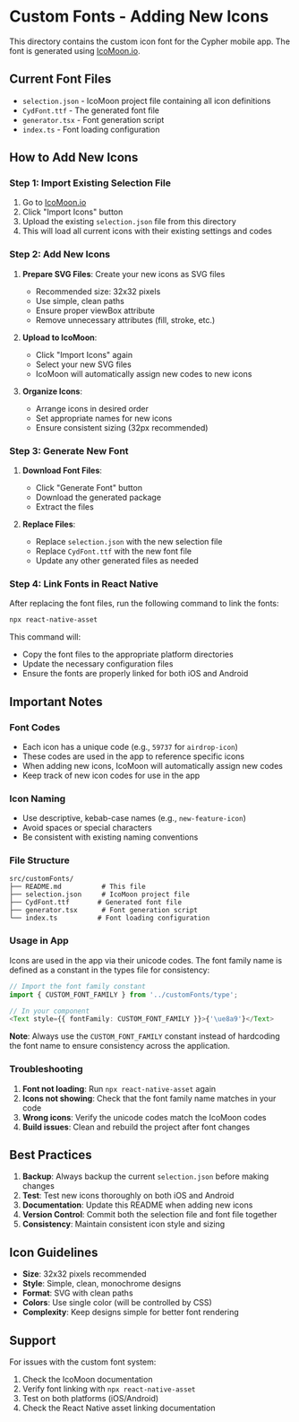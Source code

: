 # Custom Fonts - Adding New Icons

This directory contains the custom icon font for the Cypher mobile app. The font is generated using [IcoMoon.io](https://icomoon.io/app/).

## Current Font Files

- `selection.json` - IcoMoon project file containing all icon definitions
- `CydFont.ttf` - The generated font file
- `generator.tsx` - Font generation script
- `index.ts` - Font loading configuration

## How to Add New Icons

### Step 1: Import Existing Selection File

1. Go to [IcoMoon.io](https://icomoon.io/app/)
2. Click "Import Icons" button
3. Upload the existing `selection.json` file from this directory
4. This will load all current icons with their existing settings and codes

### Step 2: Add New Icons

1. **Prepare SVG Files**: Create your new icons as SVG files

   - Recommended size: 32x32 pixels
   - Use simple, clean paths
   - Ensure proper viewBox attribute
   - Remove unnecessary attributes (fill, stroke, etc.)

2. **Upload to IcoMoon**:

   - Click "Import Icons" again
   - Select your new SVG files
   - IcoMoon will automatically assign new codes to new icons

3. **Organize Icons**:
   - Arrange icons in desired order
   - Set appropriate names for new icons
   - Ensure consistent sizing (32px recommended)

### Step 3: Generate New Font

1. **Download Font Files**:

   - Click "Generate Font" button
   - Download the generated package
   - Extract the files

2. **Replace Files**:
   - Replace `selection.json` with the new selection file
   - Replace `CydFont.ttf` with the new font file
   - Update any other generated files as needed

### Step 4: Link Fonts in React Native

After replacing the font files, run the following command to link the fonts:

```bash
npx react-native-asset
```

This command will:

- Copy the font files to the appropriate platform directories
- Update the necessary configuration files
- Ensure the fonts are properly linked for both iOS and Android

## Important Notes

### Font Codes

- Each icon has a unique code (e.g., `59737` for `airdrop-icon`)
- These codes are used in the app to reference specific icons
- When adding new icons, IcoMoon will automatically assign new codes
- Keep track of new icon codes for use in the app

### Icon Naming

- Use descriptive, kebab-case names (e.g., `new-feature-icon`)
- Avoid spaces or special characters
- Be consistent with existing naming conventions

### File Structure

```
src/customFonts/
├── README.md          # This file
├── selection.json     # IcoMoon project file
├── CydFont.ttf       # Generated font file
├── generator.tsx      # Font generation script
└── index.ts          # Font loading configuration
```

### Usage in App

Icons are used in the app via their unicode codes. The font family name is defined as a constant in the types file for consistency:

```typescript
// Import the font family constant
import { CUSTOM_FONT_FAMILY } from '../customFonts/type';

// In your component
<Text style={{ fontFamily: CUSTOM_FONT_FAMILY }}>{'\ue8a9'}</Text>
```

**Note**: Always use the `CUSTOM_FONT_FAMILY` constant instead of hardcoding the font name to ensure consistency across the application.

### Troubleshooting

1. **Font not loading**: Run `npx react-native-asset` again
2. **Icons not showing**: Check that the font family name matches in your code
3. **Wrong icons**: Verify the unicode codes match the IcoMoon codes
4. **Build issues**: Clean and rebuild the project after font changes

## Best Practices

1. **Backup**: Always backup the current `selection.json` before making changes
2. **Test**: Test new icons thoroughly on both iOS and Android
3. **Documentation**: Update this README when adding new icons
4. **Version Control**: Commit both the selection file and font file together
5. **Consistency**: Maintain consistent icon style and sizing

## Icon Guidelines

- **Size**: 32x32 pixels recommended
- **Style**: Simple, clean, monochrome designs
- **Format**: SVG with clean paths
- **Colors**: Use single color (will be controlled by CSS)
- **Complexity**: Keep designs simple for better font rendering

## Support

For issues with the custom font system:

1. Check the IcoMoon documentation
2. Verify font linking with `npx react-native-asset`
3. Test on both platforms (iOS/Android)
4. Check the React Native asset linking documentation

